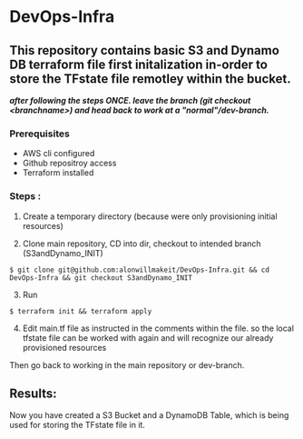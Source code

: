 # DevOps-Infra



## This repository contains basic S3 and Dynamo DB terraform file first initalization in-order to store the TFstate file remotley within the bucket. 


***after following the steps ONCE. leave the branch (git checkout \<branchname>) and head back to work at a "normal"/dev-branch.***

### Prerequisites

- AWS cli configured
- Github repositroy access
- Terraform installed


### Steps : 

1. Create a temporary directory (because were only provisioning initial resources)

2. Clone main repository, CD into dir, checkout to intended branch (S3andDynamo_INIT)
```
$ git clone git@github.com:alonwillmakeit/DevOps-Infra.git && cd DevOps-Infra && git checkout S3andDynamo_INIT
```
3. Run 
```
$ terraform init && terraform apply
```
4. Edit main.tf file as instructed in the comments within the file. so the local tfstate file can be worked with again and will recognize our already provisioned resources

Then go back to working in the main repository or dev-branch.



## Results:

Now you have created a S3 Bucket and a DynamoDB Table, which is being used for storing the TFstate file in it.
